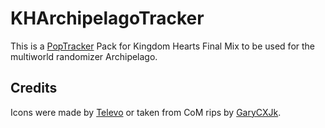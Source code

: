 # KHArchipelagoTracker
This is a [PopTracker](https://github.com/black-sliver/PopTracker/) Pack for Kingdom Hearts Final Mix to be used for the multiworld randomizer Archipelago.

## Credits
Icons were made by [Televo](https://github.com/Televo/kingdom-hearts-recollection) or taken from CoM rips by [GaryCXJk](https://www.spriters-resource.com/submitter/GaryCXJk/).